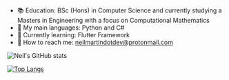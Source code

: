 - :books:  Education: BSc (Hons) in Computer Science and currently studying a Masters in Engineering with a focus on Computational Mathematics
- :speech_balloon: My main languages: Python and C#
- :seedling: Currently learning: Flutter Framework
- :calling: How to reach me: neilmartindotdev@protonmail.com

![Neil's GitHub stats](https://github-readme-stats.vercel.app/api?username=neilmartindev&show_icons=true&theme=dracula)

[![Top Langs](https://github-readme-stats.vercel.app/api/top-langs/?username=neilmartindev&theme=dracula&hide=css)](https://github.com/neilmartindev/github-readme-stats)
